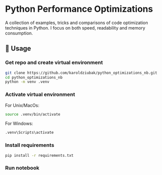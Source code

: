 # Python Performance Optimizations

A collection of examples, tricks and comparisons of code optimization techniques in Python. I focus on both speed, readability and memory consumption.

## 🔧 Usage

### Get repo and create virtual environment
```bash
git clone https://github.com/karoldziubak/python_optimizations_nb.git
cd python_optimizations_nb
python -m venv .venv
```
### Activate virtual environment
For Unix/MacOs:
```bash
source .venv/bin/activate
```
For Windows:
```bash
.venv\Scripts\activate
```
### Install requirements
```bash
pip install -r requirements.txt
```
### Run notebook